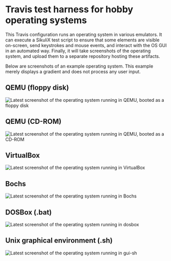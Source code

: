 # Travis test harness for hobby operating systems

This Travis configuration runs an operating system in various emulators. It can execute a SikuliX test script to ensure that some elements are visible on-screen, send keystrokes and mouse events, and interact with the OS GUI in an automated way. Finally, it will take screenshots of the operating system, and upload them to a separate repository hosting these artifacts.

Below are screenshots of an example operating system. This example merely displays a gradient and does not process any user input.

## QEMU (floppy disk)

![Latest screenshot of the operating system running in QEMU, booted as a floppy disk](https://raw.githubusercontent.com/jsmaniac/os-test-framework-deploy-artifacts/screenshots-master-qemu-system-i386-floppy/qemu-system-i386-floppy.png)

## QEMU (CD-ROM)

![Latest screenshot of the operating system running in QEMU, booted as a CD-ROM](https://raw.githubusercontent.com/jsmaniac/os-test-framework-deploy-artifacts/screenshots-master-qemu-system-i386-cdrom/qemu-system-i386-cdrom.png)

## VirtualBox

![Latest screenshot of the operating system running in VirtualBox](https://raw.githubusercontent.com/jsmaniac/os-test-framework-deploy-artifacts/screenshots-master-virtualbox/virtualbox.png)

## Bochs

![Latest screenshot of the operating system running in Bochs](https://raw.githubusercontent.com/jsmaniac/os-test-framework-deploy-artifacts/screenshots-master-bochs/bochs.png)

## DOSBox (.bat)

![Latest screenshot of the operating system running in dosbox](https://raw.githubusercontent.com/jsmaniac/os-test-framework-deploy-artifacts/screenshots-master-dosbox/dosbox.png)

## Unix graphical environment (.sh)

![Latest screenshot of the operating system running in gui-sh](https://raw.githubusercontent.com/jsmaniac/os-test-framework-deploy-artifacts/screenshots-master-gui-sh/gui-sh.png)
